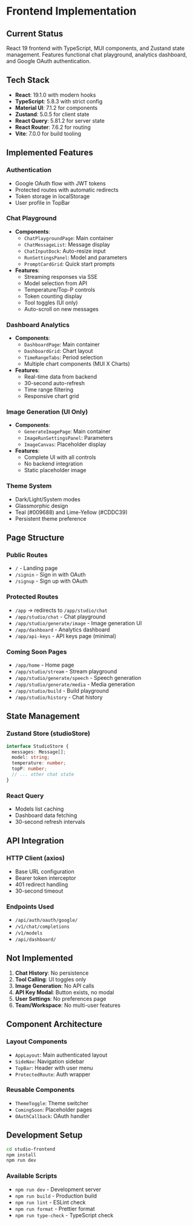 # Frontend Implementation

## Current Status

React 19 frontend with TypeScript, MUI components, and Zustand state management. Features functional chat playground, analytics dashboard, and Google OAuth authentication.

## Tech Stack

- **React**: 19.1.0 with modern hooks
- **TypeScript**: 5.8.3 with strict config
- **Material UI**: 7.1.2 for components
- **Zustand**: 5.0.5 for client state
- **React Query**: 5.81.2 for server state
- **React Router**: 7.6.2 for routing
- **Vite**: 7.0.0 for build tooling

## Implemented Features

### Authentication
- Google OAuth flow with JWT tokens
- Protected routes with automatic redirects
- Token storage in localStorage
- User profile in TopBar

### Chat Playground
- **Components**:
  - `ChatPlaygroundPage`: Main container
  - `ChatMessageList`: Message display
  - `ChatInputDock`: Auto-resize input
  - `RunSettingsPanel`: Model and parameters
  - `PromptCardGrid`: Quick start prompts
- **Features**:
  - Streaming responses via SSE
  - Model selection from API
  - Temperature/Top-P controls
  - Token counting display
  - Tool toggles (UI only)
  - Auto-scroll on new messages

### Dashboard Analytics
- **Components**:
  - `DashboardPage`: Main container
  - `DashboardGrid`: Chart layout
  - `TimeRangeTabs`: Period selection
  - Multiple chart components (MUI X Charts)
- **Features**:
  - Real-time data from backend
  - 30-second auto-refresh
  - Time range filtering
  - Responsive chart grid

### Image Generation (UI Only)
- **Components**:
  - `GenerateImagePage`: Main container
  - `ImageRunSettingsPanel`: Parameters
  - `ImageCanvas`: Placeholder display
- **Features**:
  - Complete UI with all controls
  - No backend integration
  - Static placeholder image

### Theme System
- Dark/Light/System modes
- Glassmorphic design
- Teal (#009688) and Lime-Yellow (#CDDC39)
- Persistent theme preference

## Page Structure

### Public Routes
- `/` - Landing page
- `/signin` - Sign in with OAuth
- `/signup` - Sign up with OAuth

### Protected Routes
- `/app` → redirects to `/app/studio/chat`
- `/app/studio/chat` - Chat playground
- `/app/studio/generate/image` - Image generation UI
- `/app/dashboard` - Analytics dashboard
- `/app/api-keys` - API keys page (minimal)

### Coming Soon Pages
- `/app/home` - Home page
- `/app/studio/stream` - Stream playground
- `/app/studio/generate/speech` - Speech generation
- `/app/studio/generate/media` - Media generation
- `/app/studio/build` - Build playground
- `/app/studio/history` - Chat history

## State Management

### Zustand Store (studioStore)
```typescript
interface StudioStore {
  messages: Message[];
  model: string;
  temperature: number;
  topP: number;
  // ... other chat state
}
```

### React Query
- Models list caching
- Dashboard data fetching
- 30-second refresh intervals

## API Integration

### HTTP Client (axios)
- Base URL configuration
- Bearer token interceptor
- 401 redirect handling
- 30-second timeout

### Endpoints Used
- `/api/auth/oauth/google/`
- `/v1/chat/completions`
- `/v1/models`
- `/api/dashboard/`

## Not Implemented

1. **Chat History**: No persistence
2. **Tool Calling**: UI toggles only
3. **Image Generation**: No API calls
4. **API Key Modal**: Button exists, no modal
5. **User Settings**: No preferences page
6. **Team/Workspace**: No multi-user features

## Component Architecture

### Layout Components
- `AppLayout`: Main authenticated layout
- `SideNav`: Navigation sidebar
- `TopBar`: Header with user menu
- `ProtectedRoute`: Auth wrapper

### Reusable Components
- `ThemeToggle`: Theme switcher
- `ComingSoon`: Placeholder pages
- `OAuthCallback`: OAuth handler

## Development Setup

```bash
cd studio-frontend
npm install
npm run dev
```

### Available Scripts
- `npm run dev` - Development server
- `npm run build` - Production build
- `npm run lint` - ESLint check
- `npm run format` - Prettier format
- `npm run type-check` - TypeScript check
